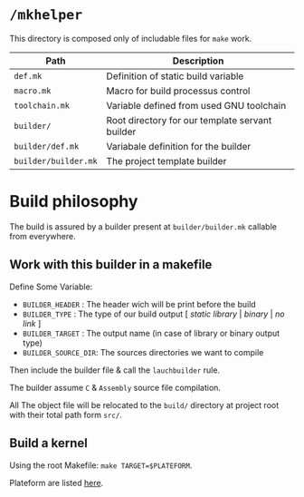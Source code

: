 `/mkhelper`
===========

This directory is composed only of includable files for `make` work.

| Path                 | Description                                      |
|--------------------- |--------------------------------------------------|
| `def.mk`             | Definition of static build variable              |
| `macro.mk`           | Macro for build processus control                |
| `toolchain.mk`       | Variable defined from used GNU toolchain         |
| `builder/`           | Root directory for our template servant builder  |
| `builder/def.mk`     | Variabale definition for the builder             |
| `builder/builder.mk` | The project template builder                     |

# Build philosophy

The build is assured by a builder present at `builder/builder.mk` callable from everywhere.

## Work with this builder in a makefile

Define Some Variable:

  - `BUILDER_HEADER`    : The header wich will be print before the build
  - `BUILDER_TYPE`      : The type of our build output [ *static library* | *binary* | *no link* ]
  - `BUILDER_TARGET`    : The output name (in case of library or binary output type)
  - `BUILDER_SOURCE_DIR`: The sources directories we want to compile

Then include the builder file & call the `lauchbuilder` rule.

The builder assume `C` & `Assembly` source file compilation.

All The object file will be relocated to the `build/` directory at project root with their total path form `src/`.

## Build a kernel

Using the root Makefile: `make TARGET=$PLATEFORM`.

Plateform are listed [here](src/target/README.md).